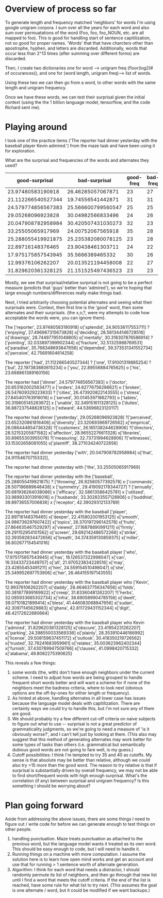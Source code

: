 
# Overview of process so far

To generate length and frequency matched 'neighbors' for words I'm using google unigram corpora. I sum over all the years for each word and also sum over permuatations of the word (Foo, foo, foo_NOUN, etc. are all mapped to foo). This is good for handling start of sentence capitilization, not so good for proper names. 'Words' that that have charcters other than apostrophe, hyphen, and letters are discarded. Additionally, words that occur less than 2^13 times (after summing over different forms) are discarded. 

Then, I create two dictionaries one for word --> unigram freq (floor(log2(# of occurances)), and one for (word length, unigram freq)--> list of words. 

Using these two we can then go from a word, to other words with the same length and unigram frequency. 

Once we have these words, we can test their surprisal given the initial context (using the the 1 billion language model, tensorflow, and the code Richard sent me). 


# Playing around

I took one of the practice items ('The reporter had dinner yesterday with the baseball player Kevin admired.') from the maze task and have been using it for exploration.

What are the surprisal and frequencies of the words and alternates they used?

|good-surprisal |bad-surprisal | good-freq | bad-freq | good| bad |
| --- | --- | --- | --- | --- | --- |
| 23.97480583190918 | 26.46285057067871 | 23 | 27 | reporter  |admired |
 | 21.112266540527344 |  19.74556541442871 |  31 |  31 |  |  had | are |
 | 24.579774856567383 |  25.566600799560547 |  25 |  25 |  |  dinner | save |
 | 29.05268096923828 |  30.04982566833496 |  24 |  26 |  |  yesterday | myself |
 | 20.047908782958984 |  30.420507431030273 |  32 |  23 |  |  with | tank |
 | 33.25505065917969 |  24.00752067565918 |  35 |  28 |  |  the | go |
 | 25.288055419921875 |  25.235382080078125 |  23 |  28 |  |  baseball | take |
 | 22.89716148376465 |  23.90438461303711 |  24 |  22 |  |  player | pose |
 | 17.975175857543945 |  35.5666389465332 |  30 |  26 |  |  who | speak |
 | 12.99376106262207 |  20.013521194458008 |  22 |  27 |  |  Kevin | body |
 | 31.829620361328125 |  21.151525497436523 |  23 |  23 |  admired | guys |

Mostly, we see that surprisal/relative surprisal is not going to be a perfect measure (predicts that 'guys' better than 'admired'), so we're hoping that large enough numbers/differences really make things bad. 

Next, I tried arbitrarily choosing potential alternates and seeing what their surprisals were. Context, then first line is the 'good' word, then some alternates and their surprisals. (the x,o,?, were my attempts to code how acceptable the words were, you can ignore them). 

The 
['reporter', 23.97480583190918]
o['splendid', 24.90536117553711]
?['enjoying', 27.496967315673828]
o['deciding', 28.561344146728516]
o['drawings', 28.744977951049805]
o['mentally', 30.318307876586914]
?['pointing', 32.033897399902344]
o['fracture', 32.51325988769531]
o['paradise', 35.768348693847656]
x['depended', 39.373531341552734]
x['perceive', 42.75691604614258]

The reporter 
 ['had', 21.112266540527344]
? ['one', 17.91001319885254]
? ['but', 22.197383880615234]
o ['you', 22.89556884765625]
o ['his', 23.668861389160156] 
 
 The reporter had
 ['dinner', 24.579774856567383]
x ['doctor', 20.653162002563477]
o ['orders', 24.62776756286621]
o ['broken', 26.547609329223633]
? ['cities', 26.473920822143555]
o ['stress', 27.845401763916016]
o ['served', 30.01453971862793]
o ['tables', 30.319805145263672]
x ['unable', 32.349151611328125]
o ['duties', 36.887237548828125]
o ['edward', 44.53696823120117]
 
 The reporter had dinner 
  ['yesterday', 29.05268096923828]
  ?['perceived', 23.652320861816406]
  o['diversity', 23.320693969726562]
  x['empirical', 26.086444854736328]
  ?['customers', 26.165138244628906]
  ?['directors', 28.52153205871582]
  x['affection', 28.96552276611328]
  x['libraries', 30.89655303955078]
  ?['measuring', 32.73731994628906]
  ?['witnesses', 33.15302658081055]
  x['plaintiff', 38.271034240722656]
  
 The reporter had dinner yesterday 
   ['with', 20.047908782958984]
   o['that', 24.91154670715332]],
   
 The reporter had dinner yesterday with 
    ['the', 33.25505065917969]
     
    
 The reporter had dinner yesterday with the 
 ['baseball', 25.288055419921875]
? ['throwing', 26.92560577392578]
o ['commands', 28.507186889648438]
x ['symmetry', 29.419092178344727]
? ['annually', 30.681936264038086]
x ['efficacy', 32.58613586425781]
x ['utilized', 33.989933013916016]
o ['husbands', 33.302833557128906]
o ['buddhist', 39.89736557006836]
x ['receptor', 42.39029312133789]
 
 The reporter had dinner yesterday with the baseball
['player', 22.89716148376465]
x['deeper', 22.415802001953125]
x['smooth', 24.986736297607422]
x['topics', 26.370197296142578]
x['fruits', 27.864635467529297]
x['viewed', 27.16878890991211]
o['firmly', 29.291152954101562]
o['screen', 29.692142486572266]
x['strike', 32.393592834472656]
x['breath', 34.374359130859375]
x['miller', 36.802677154541016]

    
The reporter had dinner yesterday with the baseball player 
['who', 17.975175857543945]
x['has', 18.126537322998047]
x['can', 19.33433723449707]
o['all', 21.970523834228516]
x['may', 23.42855453491211]
x['him', 24.559154510498047]
o['she', 25.349952697753906]
o['her', 26.464155197143555]

     
The reporter had dinner yesterday with the baseball player who
['Kevin', 12.99376106262207]
o['daddy', 28.464637756347656]
o['folds', 30.381877899169922]
x['creep', 31.83360481262207]
?['herbs', 32.085933685302734]
x['infra', 38.690589904785156]
o['dwelt', 39.07101821899414]
x['bless', 41.446083068847656]
x['sudan', 42.30971145629883]
x['ghana', 42.811729431152344]
x['digit', 48.42172622680664]
      
The reporter had dinner yesterday with the baseball player who Kevin 
['admired', 31.829620361328125]
x['obscure', 23.41954231262207]
x['parking', 24.398550033569336]
o['plainly', 28.353910446166992]
x['license', 29.508159637451172]
x['outlook', 30.418350219726562]
o['trusted', 32.76241683959961]
o['relates', 35.003623962402344]
x['furnish', 37.430789947509766]
x['clauses', 41.0998420715332]
x['alabama', 49.8082275390625]

This reveals a few things:
 1) some words (the, with) don't have enough neighbors under the current scheme. I need to adjust how words are being grouped to handle frequent short words better and will want a scheme for if none of the neighbors meet the badness criteria, where to look next (obvious options are the off-by-ones for either length or frequency). 
 2) As hinted at above, handling alternates in all lower case has issues because the language model deals with capitilization. There are certainly ways we could try to handle this, but I'm not sure any of them are good. 
 3) We should probably try a few different cut-off criteria on naive subjects to figure out what to use -- surprisal is not a great predictor of grammaticality judgments, so we're going to need a measure of 'is it obviously worse?', and I can't tell just by looking at them. (This also may suggest that this method of generating alternates may work better for some types of tasks than others (i.e. grammatical but semantically dubious good words are not going to fare well, is my guess.)
 4) Cutoff possibilities: I think I'm tempted to try 35 and 40 as cutoffs. My sense is that absolute may be better than relative, although we could also try >15 more than the good word. The reason to try relative is that if surprisal is substantially driven by overall frequency, we may not be able to find short/frequent words with high enough surprisal. What's the correlation (if any) between surprisal and unigram frequency? Is this something I should be worrying about? 
 
# Plan going forward
Aside from addressing the above issues, there are some things I need to figure out / write code for before we can generate enough to test things on other people. 
1) handling punctuation. Maze treats punctuation as attached to the previous word, but the language model wants it treated as its own word. This should be easy enough to code, but I will need to handle it. 
2) Running things on a machine with more computation. I assume the solution here is to learn how open mind works and get an account and use that for running > 1 sentence worth of alternate generation. 
3) Algorithm: I think for each word that needs a distractor, I should randomly permute its list of neighbors, and then go through that new list until I find a word that meets the cutoff criteria. If the end of the list is reached, have some rule for what list to try next. (This assumes the goal is one alternate / word, but it could be modified if we want backups.)

